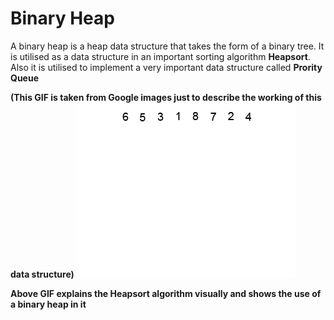# Binary Heap

A binary heap is a heap data structure that takes the form of a binary tree.
It is utilised as a data structure in an important sorting algorithm <strong>Heapsort</strong>.<br>
Also it is utilised to implement a very important data structure called <strong>Prority Queue</strong>

<strong>(This GIF is taken from Google images just to describe the working of this data structure)</strong>
![image](https://github.com/1502shivam-singh/Algorithms/blob/master/heap.gif)

<strong>Above GIF explains the Heapsort algorithm visually and shows the use of a binary heap in it</strong> 
